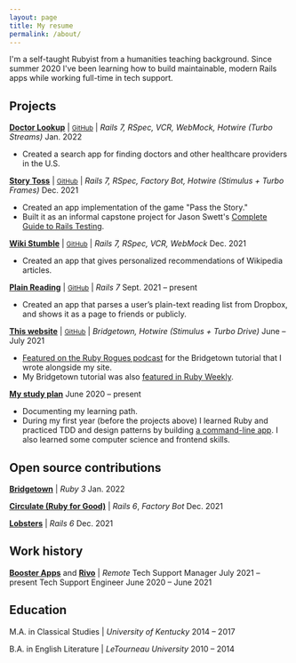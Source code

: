 ```yaml
---
layout: page
title: My resume
permalink: /about/
---
```


I'm a self-taught Rubyist from a humanities teaching background. Since summer 2020 I've been learning how to build maintainable, modern Rails apps while working full-time in tech support.

## Projects

[**Doctor Lookup**](https://doctorlookup.herokuapp.com) \| <small>[GitHub](https://github.com/fpsvogel/doctorlookup)</small> \| *Rails 7, RSpec, VCR, WebMock, Hotwire (Turbo Streams)* <about-date>Jan. 2022</about-date>

- Created a search app for finding doctors and other healthcare providers in the U.S.

[**Story Toss**](https://storytoss.herokuapp.com) \| <small>[GitHub](https://github.com/fpsvogel/storytoss)</small> \| *Rails 7, RSpec, Factory Bot, Hotwire (Stimulus + Turbo Frames)* <about-date>Dec. 2021</about-date>

- Created an app implementation of the game "Pass the Story."
- Built it as an informal capstone project for Jason Swett's [Complete Guide to Rails Testing](https://www.codewithjason.com/complete-guide-to-rails-testing/).

[**Wiki Stumble**](https://wikistumble.herokuapp.com) \| <small>[GitHub](https://github.com/fpsvogel/wikistumble)</small> \| *Rails 7, RSpec, VCR, WebMock* <about-date>Dec. 2021</about-date>

- Created an app that gives personalized recommendations of Wikipedia articles.

[**Plain Reading**](https://plainreading.herokuapp.com) \| <small>[GitHub](https://github.com/fpsvogel/plainreading)</small> \| *Rails 7* <about-date>Sept. 2021 – present</about-date>

- Created an app that parses a user’s plain-text reading list from Dropbox, and shows it as a page to friends or publicly.

[**This website**](https://fpsvogel.com) \| <small>[GitHub](https://github.com/fpsvogel/blog-2021)</small> \| *Bridgetown, Hotwire (Stimulus + Turbo Drive)* <about-date>June – July 2021</about-date>

- [Featured on the Ruby Rogues podcast](https://rubyrogues.com/bridgetown-rb-ft-felipe-vogel-ruby-526) for the Bridgetown tutorial that I wrote alongside my site.
- My Bridgetown tutorial was also [featured in Ruby Weekly](https://rubyweekly.com/issues/561#:~:text=Build%20a%20Static%20Site%20in%20Ruby%20with%20Bridgetown).

[**My study plan**](https://github.com/fpsvogel/learn-ruby-and-cs) <about-date>June 2020 – present</about-date>

- Documenting my learning path.
- During my first year (before the projects above) I learned Ruby and practiced TDD and design patterns by building [a command-line app](https://github.com/fpsvogel/readstat). I also learned some computer science and frontend skills.

## Open source contributions

[**Bridgetown**](https://github.com/bridgetownrb/bridgetown/pulls?q=author:fpsvogel) \| *Ruby 3* <about-date>Jan. 2022</about-date>

[**Circulate (Ruby for Good)**](https://github.com/rubyforgood/circulate/pulls?q=author:fpsvogel) \| *Rails 6*, *Factory Bot* <about-date>Dec. 2021</about-date>

[**Lobsters**](https://github.com/lobsters/lobsters/pulls?q=author:fpsvogel) \| *Rails 6* <about-date>Dec. 2021</about-date>

## Work history

[**Booster Apps**](https://boosterapps.com/) and [**Rivo**](https://www.rivo.io/) \| *Remote*
<about-position>Tech Support Manager <about-date>July 2021 – present</about-date></about-position>
<about-position>Tech Support Engineer <about-date>June 2020 – June 2021</about-date></about-position>

## Education

M.A. in Classical Studies \| *University of Kentucky* <about-date>2014 – 2017</about-date>

B.A. in English Literature \| *LeTourneau University* <about-date>2010 – 2014</about-date>
